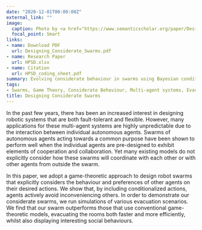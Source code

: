 ```yaml
---
date: "2020-12-01T00:00:00Z"
external_link: ""
image:
  caption: Photo by <a href="https://www.semanticscholar.org/paper/Designing-Considerate-Swarms-Ramakuru-Stillman/eba760385b67bb97c554a7b0e1bd51a965d2c274/figure/2">Unsplash</a>
  focal_point: Smart
links:
- name: Download PDF
  url: Designing_Considerate_Swarms.pdf
- name: Research Paper
  url: HPSD.xlsx
- name: Citation
  url: HPSD_coding_sheet.pdf
summary: Evolving considerate behaviour in swarms using Bayesian conditioning in a Game-Theoretic setting. 
tags:
- Swarms, Game Theory, Considerate Behaviour, Multi-agent systems, Evacuation scenario
title: Designing Considerate Swarms
---
```


In the past few years, there has been an increased interest in designing robotic systems that are both fault-tolerant and flexible. However, many applications for these multi-agent systems are highly unpredictable due to the interaction between individual autonomous agents. Swarms of autonomous agents acting towards a common purpose have been shown to perform well when the individual agents are pre-designed to exhibit elements of cooperation and collaboration. Yet many existing models do not explicitly consider how these swarms will coordinate with each other or with other agents from outside the swarm.

In this paper, we adopt a game-theoretic approach to design robot swarms that explicitly considers the behaviour and preferences of other agents on their desired actions. We show that, by including conditionalized actions, agents actively avoid inconveniencing others. In order to demonstrate our considerate swarms, we run simulations of various evacuation scenarios. We find that our swarm outperforms those that use conventional game-theoretic models, evacuating the rooms both faster and more efficiently, whilst also displaying interesting social behaviours.

